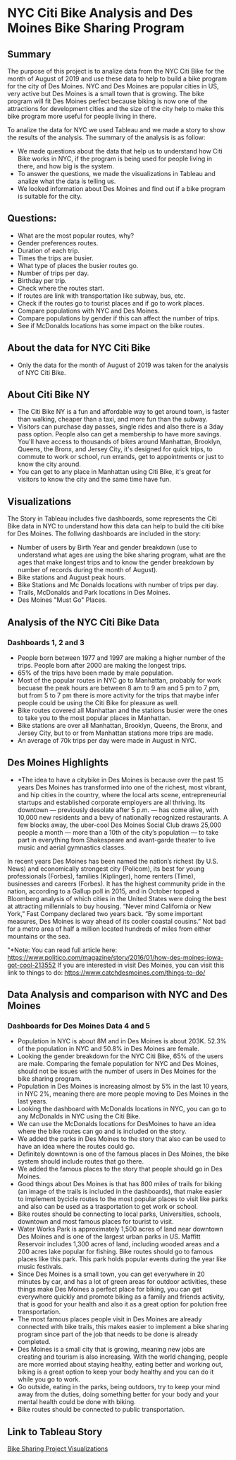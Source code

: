 # NYC Citi Bike Analysis and Des Moines Bike Sharing Program

## Summary
The purpose of this project is to analize data from the NYC Citi Bike for the month of August of 2019 and use these data to help to build a bike program for the city of Des Moines.  NYC and Des Moines are popular cities in US, very active but Des Moines is a small town that is growing.  The bike program will fit Des Moines perfect because biking is now one of the attractions for development cities and the size of the city help to make this bike program more useful for people living in there.  

To analize the data for NYC we used Tableau and we made a story to show the results of the analysis.  The summary of the analysis is as follow:
- We made questions about the data that help us to understand how Citi Bike works in NYC, if the program is being used for people living in there, and how big is the system.
- To answer the questions, we made the visualizations in Tableau and analize what the data is telling us.
- We looked information about Des Moines and find out if a bike program is suitable for the city.

## Questions:
- What are the most popular routes, why?
- Gender preferences routes.
- Duration of each trip.
- Times the trips are busier.
- What type of places the busier routes go.
- Number of trips per day.
- Birthday per trip.
- Check where the routes start.
- If routes are link with transportation like subway, bus, etc.
- Check if the routes go to tourist places and if go to work places.
- Compare populations with NYC and Des Moines.
- Compare populations by gender if this can affect the number of trips.
- See if McDonalds locations has some impact on the bike routes.

## About the data for NYC Citi Bike 
- Only the data for the month of August of 2019 was taken for the analysis of NYC Citi Bike.

## About Citi Bike NY
- The Citi Bike NY is a fun and affordable way to get around town, is faster than walking, cheaper than a taxi, and more fun than the subway.
- Visitors can purchase day passes, single rides and also there is a 3day pass option.  People also can get a membership to have more savings.  You'll have access to thousands of bikes around Manhattan, Brooklyn, Queens, the Bronx, and Jersey City, it's designed for quick trips, to commute to work or school, run errands, get to appointments or just to know the city around.
- You can get to any place in Manhattan using Citi Bike, it's great for visitors to know the city and the same time have fun. 

## Visualizations
The Story in Tableau includes five dashboards, some represents the Citi Bike data in NYC to understand how this data can help to build the citi bike for Des Moines. The follwing dashboards are included in the story:
- Number of users by Birth Year and gender breakdown (use to understand what ages are using the bike sharing program, what are the ages that make longest trips and to know the gender breakdown by number of records during the month of August).
- Bike stations and August peak hours.
- Bike Stations and Mc Donalds locations with number of trips per day.
- Trails, McDonalds and Park locations in Des Moines.
- Des Moines "Must Go" Places.

## Analysis of the NYC Citi Bike Data 
### Dashboards 1, 2 and 3
- People born between 1977 and 1997 are making a higher number of the trips.  People born after 2000 are making the longest trips.
- 65% of the trips have been made by male population.
- Most of the popular routes in NYC go to Manhattan, probably for work becuase the peak hours are between 8 am to 9 am and 5 pm to 7 pm, but from 5 to 7 pm there is more activity for the trips that maybe infer people could be using the Citi Bike for pleasure as well.
- Bike routes covered all Manhattan and the stations busier were the ones to take you to the most popular places in Manhattan.
- Bike stations are over all Manhattan, Brooklyn, Queens, the Bronx, and Jersey City, but to or from Manhattan stations more trips are made.
- An average of 70k trips per day were made in August in NYC.

## Des Moines Highlights
- *The idea to have a citybike in Des Moines is because over the past 15 years Des Moines has transformed into one of the richest, most vibrant, and hip cities in the country, where the local arts scene, entrepreneurial startups and established corporate employers are all thriving. Its downtown — previously desolate after 5 p.m. — has come alive, with 10,000 new residents and a bevy of nationally recognized restaurants. A few blocks away, the uber-cool Des Moines Social Club draws 25,000 people a month — more than a 10th of the city’s population — to take part in everything from Shakespeare and avant-garde theater to live music and aerial gymnastics classes.

In recent years Des Moines has been named the nation’s richest (by U.S. News) and economically strongest city (Policom), its best for young professionals (Forbes), families (Kiplinger), home renters (Time), businesses and careers (Forbes). It has the highest community pride in the nation, according to a Gallup poll in 2015, and in October topped a Bloomberg analysis of which cities in the United States were doing the best at attracting millennials to buy housing. “Never mind California or New York,” Fast Company declared two years back. “By some important measures, Des Moines is way ahead of its cooler coastal cousins.” Not bad for a metro area of half a million located hundreds of miles from either mountains or the sea.

"*Note: You can read full article here: https://www.politico.com/magazine/story/2016/01/how-des-moines-iowa-got-cool-213552
If you are interested in visit Des Moines, you can visit this link to things to do: https://www.catchdesmoines.com/things-to-do/

## Data Analysis and comparison with NYC and Des Moines
### Dashboards for Des Moines Data 4 and 5
- Population in NYC is about 8M and in Des Moines is about 203K.  52.3% of the population in NYC and 50.8% in Des Moines are female.
- Looking the gender breakdown for the NYC Citi Bike, 65% of the users are male.  Comparing the female population for NYC and Des Moines, should not be issues with the number of users in Des Moines for the bike sharing program.
- Population in Des Moines is increasing almost by 5% in the last 10 years, in NYC 2%, meaning there are more people moving to Des Moines in the last years.
- Looking the dashboard with McDonalds locations in NYC, you can go to any McDonalds in NYC using the Citi Bike.
- We can use the McDonalds locations for DesMoines to have an idea where the bike routes can go and is included on the story.
- We added the parks in Des Moines to the story that also can be used to have an idea where the routes could go.
- Definitely downtown is one of the famous places in Des Moines, the bike system should include routes that go there.
- We added the famous places to the story that people should go in Des Moines.
- Good things about Des Moines is that has 800 miles of trails for biking (an image of the trails is included in the dashboards), that make easier to implement bycicle routes to the most popular places to visit like parks and also can be used as a trasportation to get work or school.
- Bike routes should be connecting to local parks, Universities, schools, downtown and most famous places for tourist to visit. 
- Water Works Park is approximately 1,500 acres of land near downtown Des Moines and is one of the largest urban parks in US. Maffitt Reservoir includes 1,300 acres of land, including wooded areas and a 200 acres lake popular for fishing.  Bike routes should go to famous places like this park.  This park holds popular events during the year like music festivals.
- Since Des Moines is a small town, you can get everywhere in 20  minutes by car, and has a lot of green areas for outdoor activities, these things make Des Moines a perfect place for biking, you can get everywhere quickly and promote biking as a family and friends activity, that is good for your health and also it as a great option for polution free transportation.
- The most famous places people visit in Des Moines are already connected with bike trails, this makes easier to implement a bike sharing program since part of the job that needs to be done is already completed.
- Des Moines is a small city that is growing, meaning new jobs are creating and tourism is also increasing.  With the world changing, people are more worried about staying healthy, eating better and working out, biking is a great option to keep your body healthy and you can do it while you go to work.  
- Go outside, eating in the parks, being outdoors, try to keep your mind away from the duties, doing something better for your body and your mental health could be done with biking.
- Bike routes should be connected to public transportation.

## Link to Tableau Story
[Bike Sharing Project Visualizations](https://public.tableau.com/views/Bikesharing_15939760492010/NYCitiBike?:language=en&:display_count=y&publish=yes&:origin=viz_share_link)